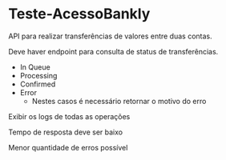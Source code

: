 # Teste-AcessoBankly
API para realizar transferências de valores entre duas contas.

Deve haver endpoint para consulta de status de transferências.

- In Queue
- Processing
- Confirmed
- Error
  - Nestes casos é necessário retornar o motivo do erro

Exibir os logs de todas as operações

Tempo de resposta deve ser baixo

Menor quantidade de erros possível

